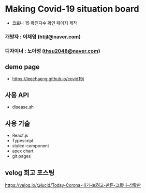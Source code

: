 # Making Covid-19 situation board

- 코로나 19 확진자수 확인 페이지 제작

### 개발자 : 이채영 (htijl@naver.com)

### 디자이너 : 노아정 (thsu2048@naver.com)

## demo page

- https://leechaeng.github.io/covid19/

## 사용 API

- disease.sh

## 사용 기술

- React.js
- Typescript
- styled-component
- apex chart
- git pages

## velog 회고 포스팅

https://velog.io/@lucid/Today-Corona-내가-보려고-만든-코로나-상황판

